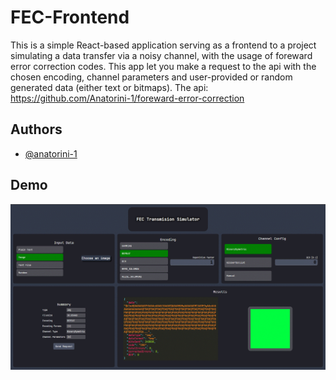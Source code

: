 # FEC-Frontend

This is a simple React-based application serving as a frontend to a project simulating a data transfer via a noisy channel, with the usage of foreward error correction codes. This app let you make a request to the api with the chosen encoding, channel parameters
and user-provided or random generated data (either text or bitmaps).
The api: https://github.com/Anatorini-1/foreward-error-correction

## Authors

- [@anatorini-1](https://www.github.com/anatorini-1)

## Demo

![](https://github.com/Anatorini-1/fec-frontend/blob/master/demo.gif)
